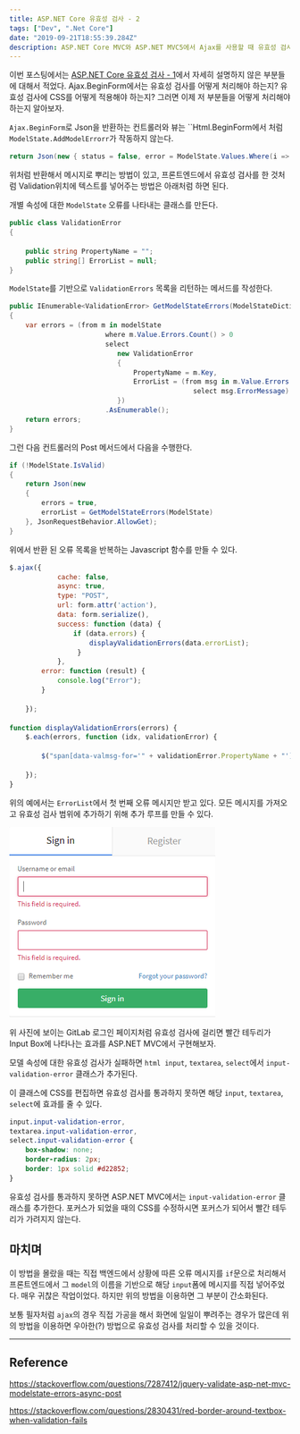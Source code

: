 ```yaml
---
title: ASP.NET Core 유효성 검사 - 2
tags: ["Dev", ".Net Core"]
date: "2019-09-21T18:55:39.284Z"
description: ASP.NET Core MVC와 ASP.NET MVC5에서 Ajax를 사용할 때 유효성 검사를 알아봅니다.
---
```


이번 포스팅에서는 [ASP.NET Core 유효성 검사 - 1](https://jhyeok.com/aspnetcore-validate/)에서 자세히 설명하지 않은 부분들에 대해서 적었다. Ajax.BeginForm에서는 유효성 검사를 어떻게 처리해야 하는지? 유효성 검사에 CSS를 어떻게 적용해야 하는지? 그러면 이제 저 부분들을 어떻게 처리해야 하는지 알아보자.

`Ajax.BeginForm`로 Json을 반환하는 컨트롤러와 뷰는 ``Html.BeginForm에서 처럼 `ModelState.AddModelErrorr`가 작동하지 않는다.

```csharp
return Json(new { status = false, error = ModelState.Values.Where(i => i.Errors.Count > 0).Select(i => i.Errors.Select(m => m.ErrorMessage)) });
```

위처럼 반환해서 메시지로 뿌리는 방법이 있고, 프론트엔드에서 유효성 검사를 한 것처럼 Validation위치에 텍스트를 넣어주는 방법은 아래처럼 하면 된다.

개별 속성에 대한 `ModelState` 오류를 나타내는 클래스를 만든다.

```csharp
public class ValidationError
{

    public string PropertyName = "";
    public string[] ErrorList = null;
}
```

`ModelState`를 기반으로 `ValidationErrors` 목록을 리턴하는 메서드를 작성한다.

```csharp
public IEnumerable<ValidationError> GetModelStateErrors(ModelStateDictionary modelState)
{
    var errors = (from m in modelState
                        where m.Value.Errors.Count() > 0
                        select
                           new ValidationError
                           {
                               PropertyName = m.Key,
                               ErrorList = (from msg in m.Value.Errors
                                              select msg.ErrorMessage).ToArray()
                           })
                        .AsEnumerable();
    return errors;
}
```

그런 다음 컨트롤러의 Post 메서드에서 다음을 수행한다.

```csharp
if (!ModelState.IsValid)
{
    return Json(new
    {
        errors = true,
        errorList = GetModelStateErrors(ModelState)
    }, JsonRequestBehavior.AllowGet);
}
```

위에서 반환 된 오류 목록을 반복하는 Javascript 함수를 만들 수 있다.

```js
$.ajax({
            cache: false,
            async: true,
            type: "POST",
            url: form.attr('action'),
            data: form.serialize(),
            success: function (data) {
                if (data.errors) {
                    displayValidationErrors(data.errorList);
                 }
            },
        error: function (result) {
            console.log("Error");
        }

    });

function displayValidationErrors(errors) {
    $.each(errors, function (idx, validationError) {

        $("span[data-valmsg-for='" + validationError.PropertyName + "']").text(validationError. ErrorList[0]);

    });
}
```

위의 예에서는 `ErrorList`에서 첫 번째 오류 메시지만 받고 있다. 모든 메시지를 가져오고 유효성 검사 범위에 추가하기 위해 추가 루프를 만들 수 있다.

![login-vlidate](./login-vlidate.png)

위 사진에 보이는 GitLab 로그인 페이지처럼 유효성 검사에 걸리면 빨간 테두리가 Input Box에 나타나는 효과를 ASP.NET MVC에서 구현해보자.

모델 속성에 대한 유효성 검사가 실패하면 `html input`, `textarea`, `select`에서 `input-validation-error` 클래스가 추가된다.

이 클래스에 CSS를 편집하면 유효성 검사를 통과하지 못하면 해당 `input`, `textarea`, `select`에 효과를 줄 수 있다.

```css
input.input-validation-error,
textarea.input-validation-error,
select.input-validation-error {
    box-shadow: none;
    border-radius: 2px;
    border: 1px solid #d22852;
}
```

유효성 검사를 통과하지 못하면 ASP.NET MVC에서는 `input-validation-error` 클래스를 추가한다. 포커스가 되었을 때의 CSS를 수정하시면 포커스가 되어서 빨간 테두리가 가려지지 않는다.

## 마치며

이 방법을 몰랐을 때는 직접 백엔드에서 상황에 따른 오류 메시지를 `if`문으로 처리해서 프론트엔드에서 그 `model`의 이름을 기반으로 해당 `input`폼에 메시지를 직접 넣어주었다. 매우 귀찮은 작업이었다. 하지만 위의 방법을 이용하면 그 부분이 간소화된다.

보통 필자처럼 `ajax`의 경우 직접 가공을 해서 화면에 일일이 뿌려주는 경우가 많은데 위의 방법을 이용하면 우아한(?) 방법으로 유효성 검사를 처리할 수 있을 것이다.

---
## Reference

https://stackoverflow.com/questions/7287412/jquery-validate-asp-net-mvc-modelstate-errors-async-post

https://stackoverflow.com/questions/2830431/red-border-around-textbox-when-validation-fails
